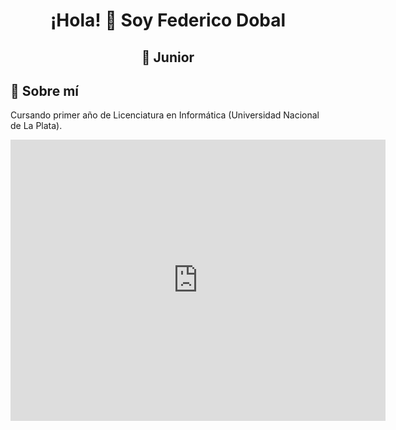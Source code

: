 <h1 align=center>¡Hola! 👋 Soy Federico Dobal</h1>
<h2 align=center>🥉 Junior</h2>

## 🚀 Sobre mí
Cursando primer año de Licenciatura en Informática (Universidad Nacional de La Plata).

<iframe src="https://www.google.com/maps/embed?pb=!1m18!1m12!1m3!1d409.01454990926146!2d-57.93772582772354!3d-34.90352832689605!2m3!1f0!2f0!3f0!3m2!1i1024!2i768!4f13.1!3m3!1m2!1s0x95a2e66a8fcdf951%3A0x9191a5ff1fbbe5d5!2sFacultad%20de%20Inform%C3%A1tica%20-%20UNLP!5e0!3m2!1ses!2sar!4v1730909166461!5m2!1ses!2sar" width="600" height="450" style="border:0;" allowfullscreen="" loading="lazy" referrerpolicy="no-referrer-when-downgrade">

## 💻 Aprendiendo...
![Java](https://img.shields.io/badge/java-%23ED8B00.svg?style=for-the-badge&logo=openjdk&logoColor=white)
![Python](https://img.shields.io/badge/python-3670A0?style=for-the-badge&logo=python&logoColor=ffdd54)
![Keras](https://img.shields.io/badge/Keras-%23D00000.svg?style=for-the-badge&logo=Keras&logoColor=white)

## 📊 Estadísticas de GitHub
<div align=center>
    <img width="400" src="https://github-readme-stats.vercel.app/api?username=fdDbl&show_icons=true&theme=dracula">
    <img width="360" src="https://github-readme-stats.vercel.app/api/top-langs/?username=fdDbl&layout=compact&theme=dracula">
</div> 

## 🌟 Proyectos
<div align=center>
    <a href="https://github.com/fdDbl/Facultad"><img width="400" src="https://github-readme-stats.vercel.app/api/pin/?username=fdDbl&repo=Facultad&cache_seconds=86401&theme=dracula"></a>
    <a href="https://github.com/fdDbl/logicaCircuitos"><img width="400" src="https://github-readme-stats.vercel.app/api/pin/?username=fdDbl&repo=logicaCircuitos&cache_seconds=86401&theme=dracula"></a>
</div> 

<h1 align=center>Licenciatura en Informática</h1>
<h2>Primer año</h2>

- [CADP](https://github.com/fdDbl/Facultad/tree/master/1er%20a%C3%B1o/CADP) - Trabajos de Conceptos de Algoritmos, Datos y Programas.
- [TDP](https://github.com/fdDbl/Facultad/tree/master/1er%20a%C3%B1o/TDP) - Trabajos de Taller de Programación.
- [AC](https://github.com/fdDbl/Facultad/tree/master/1er%20a%C3%B1o/AC) - Trabajos de Arquitectura de Computadoras.

## 📫 Contacto

<a href="https://www.linkedin.com/in/federicodobal/"><img src="https://img.shields.io/badge/LinkedIn-linkedin.com%2Fin%2Ffedericodobal%2F-0e76a8?style=for-the-badge&logo=linkedin&logoColor=FFFFFF" alt="LinkedIn - linkedin.com/in/federicodobal/"></a>
<br>
<a href="mailto:federico.dobal259836@alumnos.info.unlp.edu.ar"><img src="https://img.shields.io/badge/Mail_institucional-federico.dobal259836%40alumnos.info.unlp.edu.ar-d14836?style=for-the-badge&logo=gmail&logoColor=FFFFFF" alt="Mail institucional - federico.dobal259836@alumnos.info.unlp.edu.ar"></a>
<br>
<a href="https://discord.com/users/534757212149776395"><img src="https://img.shields.io/badge/Discord-fede%230914-5865F2?style=for-the-badge&logo=discord&logoColor=FFFFFF" alt="Discord - fede#0914"></a>
